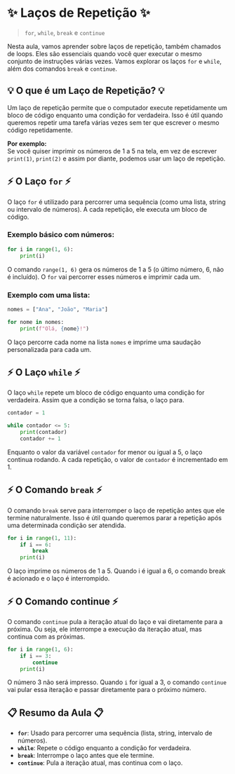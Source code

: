 # ✨ Laços de Repetição ✨

> `for`, `while`, `break` e `continue`

Nesta aula, vamos aprender sobre laços de repetição, também chamados de loops. Eles são essenciais quando você quer executar o mesmo conjunto de instruções várias vezes. Vamos explorar os laços `for` e `while`, além dos comandos `break` e `continue`.

## 💡 O que é um Laço de Repetição? 💡

Um laço de repetição permite que o computador execute repetidamente um bloco de código enquanto uma condição for verdadeira. Isso é útil quando queremos repetir uma tarefa várias vezes sem ter que escrever o mesmo código repetidamente.

**Por exemplo:**  
Se você quiser imprimir os números de 1 a 5 na tela, em vez de escrever `print(1)`, `print(2)` e assim por diante, podemos usar um laço de repetição.

## ⚡ O Laço `for` ⚡

O laço `for` é utilizado para percorrer uma sequência (como uma lista, string ou intervalo de números). A cada repetição, ele executa um bloco de código.

### Exemplo básico com números:

```python
for i in range(1, 6):
    print(i)
```

O comando `range(1, 6)` gera os números de 1 a 5 (o último número, 6, não é incluído). O `for` vai percorrer esses números e imprimir cada um.

### Exemplo com uma lista:

```python
nomes = ["Ana", "João", "Maria"]

for nome in nomes:
    print(f"Olá, {nome}!")
```

O laço percorre cada nome na lista `nomes` e imprime uma saudação personalizada para cada um.

## ⚡ O Laço `while` ⚡

O laço `while` repete um bloco de código enquanto uma condição for verdadeira. Assim que a condição se torna falsa, o laço para.

```python
contador = 1

while contador <= 5:
    print(contador)
    contador += 1
```

Enquanto o valor da variável `contador` for menor ou igual a 5, o laço continua rodando. A cada repetição, o valor de `contador` é incrementado em 1.

## ⚡ O Comando `break` ⚡

O comando `break` serve para interromper o laço de repetição antes que ele termine naturalmente. Isso é útil quando queremos parar a repetição após uma determinada condição ser atendida.

```python
for i in range(1, 11):
    if i == 6:
        break
    print(i)
```

O laço imprime os números de 1 a 5. Quando i é igual a 6, o comando break é acionado e o laço é interrompido.

## ⚡ O Comando continue ⚡

O comando `continue` pula a iteração atual do laço e vai diretamente para a próxima. Ou seja, ele interrompe a execução da iteração atual, mas continua com as próximas.

```python
for i in range(1, 6):
    if i == 3:
        continue
    print(i)
```

O número 3 não será impresso. Quando `i` for igual a 3, o comando `continue` vai pular essa iteração e passar diretamente para o próximo número.

## 📋 Resumo da Aula 📋

- **`for`**: Usado para percorrer uma sequência (lista, string, intervalo de números).
- **`while`**: Repete o código enquanto a condição for verdadeira.
- **`break`**: Interrompe o laço antes que ele termine.
- **`continue`**: Pula a iteração atual, mas continua com o laço.
